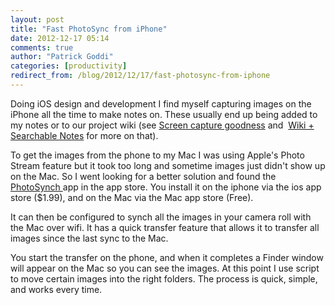 ```yaml
---
layout: post
title: "Fast PhotoSync from iPhone"
date: 2012-12-17 05:14
comments: true
author: "Patrick Goddi"
categories: [productivity]
redirect_from: /blog/2012/12/17/fast-photosync-from-iphone
---
```

Doing iOS design and development I find myself capturing images on the iPhone all the time to make notes on. These usually end up being added to my notes or to our project wiki (see <a href="http://fooqri.tumblr.com/post/38160399193/screen-capture-goodness" title="Screen Capture Goodness">Screen capture goodness</a> and  <a href="http://fooqri.tumblr.com/post/38158334752/wiki-searchable-notes" title="Wiki + Searchable Notes">Wiki + Searchable Notes</a> for more on that).

To get the images from the phone to my Mac I was using Apple's Photo Stream feature but it took too long and sometime images just didn't show up on the Mac. So I went looking for a better solution and found the <a href="http://www.photosync-app.com/" title="PhotoSync">PhotoSynch </a>app in the app store. You install it on the iphone via the ios app store ($1.99), and on the Mac via the Mac app store (Free).

It can then be configured to synch all the images in your camera roll with the Mac over wifi. It has a quick transfer feature that allows it to transfer all images since the last sync to the Mac.

You start the transfer on the phone, and when it completes a Finder window will appear on the Mac so you can see the images. At this point I use script to move certain images into the right folders. The process is quick, simple, and works every time. 